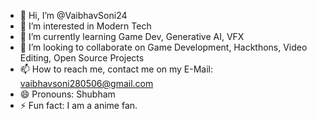 - 👋 Hi, I’m @VaibhavSoni24
- 👀 I’m interested in Modern Tech
- 🌱 I’m currently learning Game Dev, Generative AI, VFX
- 💞️ I’m looking to collaborate on Game Development, Hackthons, Video Editing, Open Source Projects
- 📫 How to reach me, contact me on my E-Mail: vaibhavsoni280506@gmail.com
- 😄 Pronouns: Shubham
- ⚡ Fun fact: I am a anime fan.

<!---
VaibhavSoni24/VaibhavSoni24 is a ✨ special ✨ repository because its `README.md` (this file) appears on your GitHub profile.
You can click the Preview link to take a look at your changes.
--->
